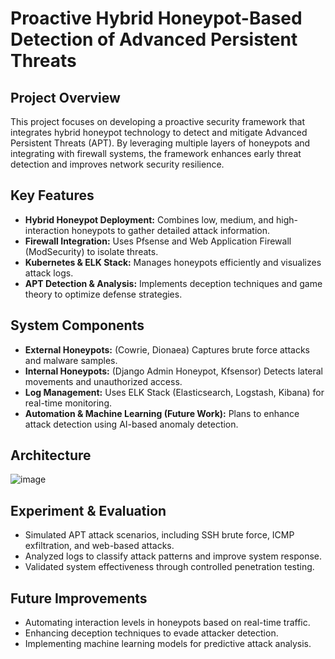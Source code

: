 # Proactive Hybrid Honeypot-Based Detection of Advanced Persistent Threats
## Project Overview
This project focuses on developing a proactive security framework that integrates hybrid honeypot technology to detect and mitigate Advanced Persistent Threats (APT). By leveraging multiple layers of honeypots and integrating with firewall systems, the framework enhances early threat detection and improves network security resilience.

## Key Features
- **Hybrid Honeypot Deployment:** Combines low, medium, and high-interaction honeypots to gather detailed attack information.
- **Firewall Integration:** Uses Pfsense and Web Application Firewall (ModSecurity) to isolate threats.
- **Kubernetes & ELK Stack:** Manages honeypots efficiently and visualizes attack logs.
- **APT Detection & Analysis:** Implements deception techniques and game theory to optimize defense strategies.

## System Components
- **External Honeypots:** (Cowrie, Dionaea) Captures brute force attacks and malware samples.
- **Internal Honeypots:** (Django Admin Honeypot, Kfsensor) Detects lateral movements and unauthorized access.
- **Log Management:** Uses ELK Stack (Elasticsearch, Logstash, Kibana) for real-time monitoring.
- **Automation & Machine Learning (Future Work):** Plans to enhance attack detection using AI-based anomaly detection.

## Architecture
![image](https://github.com/user-attachments/assets/84d7bbc5-2240-49ad-9735-88eab0169555)

## Experiment & Evaluation
- Simulated APT attack scenarios, including SSH brute force, ICMP exfiltration, and web-based attacks.
- Analyzed logs to classify attack patterns and improve system response.
- Validated system effectiveness through controlled penetration testing.

## Future Improvements
- Automating interaction levels in honeypots based on real-time traffic.
- Enhancing deception techniques to evade attacker detection.
- Implementing machine learning models for predictive attack analysis.
